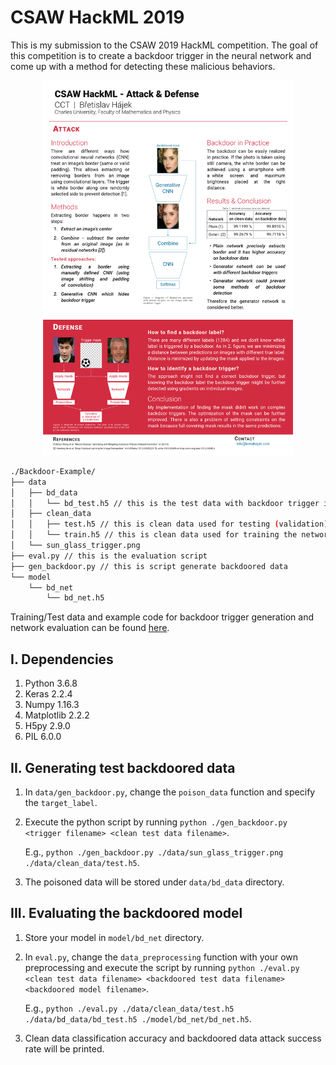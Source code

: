 # CSAW HackML 2019
This is my submission to the CSAW 2019 HackML competition. The goal of this competition is to create a backdoor trigger in the neural network and come up with a method for detecting these malicious behaviors.

<p align="center"><img src ="poster/Poster.png?raw=true" height="600" alt="Poster" /></p>

```bash
./Backdoor-Example/
├── data
│   ├── bd_data
│   │   └── bd_test.h5 // this is the test data with backdoor trigger inserted
│   ├── clean_data
│   │   ├── test.h5 // this is clean data used for testing (validation)
│   │   └── train.h5 // this is clean data used for training the network
│   └── sun_glass_trigger.png
├── eval.py // this is the evaluation script
├── gen_backdoor.py // this is script generate backdoored data
└── model
    └── bd_net
        └── bd_net.h5
```

Training/Test data and example code for backdoor trigger generation and network evaluation can be found [here](https://drive.google.com/drive/folders/1Eo_vJK35zWC8yYgGeS9_pw1qFtpn5zeJ?usp=sharing).

## I. Dependencies
   1. Python 3.6.8
   2. Keras 2.2.4
   3. Numpy 1.16.3
   4. Matplotlib 2.2.2
   5. H5py 2.9.0
   6. PIL 6.0.0
   
## II. Generating test backdoored data
   1. In `data/gen_backdoor.py`, change the `poison_data` function and specify the `target_label`.
   2. Execute the python script by running
      `python ./gen_backdoor.py <trigger filename> <clean test data filename>`.
      
      E.g., `python ./gen_backdoor.py ./data/sun_glass_trigger.png ./data/clean_data/test.h5`.
   3. The poisoned data will be stored under `data/bd_data` directory.
   
## III. Evaluating the backdoored model
   1. Store your model in `model/bd_net` directory.
   2. In `eval.py`, change the `data_preprocessing` function with your own preprocessing and execute the script by running
      `python ./eval.py <clean test data filename> <backdoored test data filename> <backdoored model filename>`.
      
      E.g., `python ./eval.py ./data/clean_data/test.h5 ./data/bd_data/bd_test.h5 ./model/bd_net/bd_net.h5`.
   3. Clean data classification accuracy and backdoored data attack success rate will be printed.
